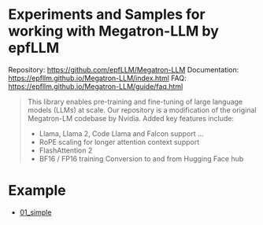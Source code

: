 # Experiments and Samples for working with Megatron-LLM by epfLLM

Repository: https://github.com/epfLLM/Megatron-LLM
Documentation: https://epfllm.github.io/Megatron-LLM/index.html
FAQ: https://epfllm.github.io/Megatron-LLM/guide/faq.html

> This library enables pre-training and fine-tuning of large language models (LLMs) at scale. Our repository is a modification of the original Megatron-LM codebase by Nvidia. Added key features include:
> * Llama, Llama 2, Code Llama and Falcon support
> ...
> * RoPE scaling for longer attention context support
> * FlashAttention 2
> * BF16 / FP16 training
> Conversion to and from Hugging Face hub


# Example 

* [01_simple](./01_simple.ipynb)
